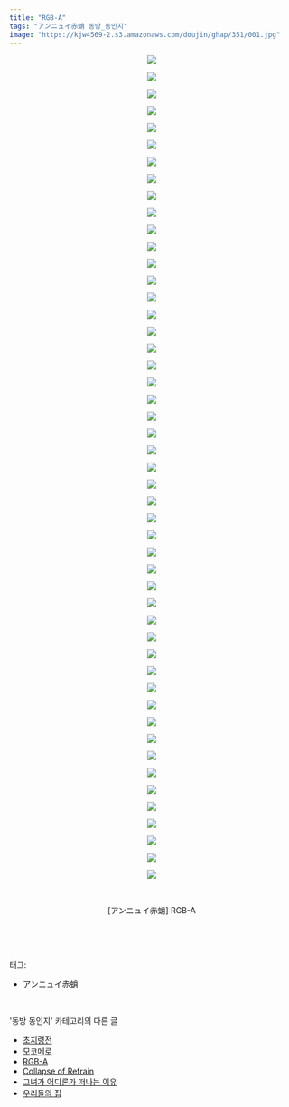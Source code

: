 ```yaml
---
title: "RGB-A"
tags: "アンニュイ赤蛸 동방_동인지"
image: "https://kjw4569-2.s3.amazonaws.com/doujin/ghap/351/001.jpg"
---
```

<div class="article">
<p style="text-align: center; clear: none; float: none;"><img src="{{ site.imgserver9 }}/ghap/351/001.jpg"/></p>
<p style="text-align: center; clear: none; float: none;"><img src="{{ site.imgserver9 }}/ghap/351/002.jpg"/></p>
<p style="text-align: center; clear: none; float: none;"><img src="{{ site.imgserver9 }}/ghap/351/003.jpg"/></p>
<p style="text-align: center; clear: none; float: none;"><img src="{{ site.imgserver9 }}/ghap/351/004.jpg"/></p>
<p style="text-align: center; clear: none; float: none;"><img src="{{ site.imgserver9 }}/ghap/351/005.jpg"/></p>
<p style="text-align: center; clear: none; float: none;"><img src="{{ site.imgserver9 }}/ghap/351/006.jpg"/></p>
<p style="text-align: center; clear: none; float: none;"><img src="{{ site.imgserver9 }}/ghap/351/007.jpg"/></p>
<p style="text-align: center; clear: none; float: none;"><img src="{{ site.imgserver9 }}/ghap/351/008.jpg"/></p>
<p style="text-align: center; clear: none; float: none;"><img src="{{ site.imgserver9 }}/ghap/351/009.jpg"/></p>
<p style="text-align: center; clear: none; float: none;"><img src="{{ site.imgserver9 }}/ghap/351/010.jpg"/></p>
<p style="text-align: center; clear: none; float: none;"><img src="{{ site.imgserver9 }}/ghap/351/011.jpg"/></p>
<p style="text-align: center; clear: none; float: none;"><img src="{{ site.imgserver9 }}/ghap/351/012.jpg"/></p>
<p style="text-align: center; clear: none; float: none;"><img src="{{ site.imgserver9 }}/ghap/351/013.jpg"/></p>
<p style="text-align: center; clear: none; float: none;"><img src="{{ site.imgserver9 }}/ghap/351/014.jpg"/></p>
<p style="text-align: center; clear: none; float: none;"><img src="{{ site.imgserver9 }}/ghap/351/015.jpg"/></p>
<p style="text-align: center; clear: none; float: none;"><img src="{{ site.imgserver9 }}/ghap/351/016.jpg"/></p>
<p style="text-align: center; clear: none; float: none;"><img src="{{ site.imgserver9 }}/ghap/351/017.jpg"/></p>
<p style="text-align: center; clear: none; float: none;"><img src="{{ site.imgserver9 }}/ghap/351/018.jpg"/></p>
<p style="text-align: center; clear: none; float: none;"><img src="{{ site.imgserver9 }}/ghap/351/019.jpg"/></p>
<p style="text-align: center; clear: none; float: none;"><img src="{{ site.imgserver9 }}/ghap/351/020.jpg"/></p>
<p style="text-align: center; clear: none; float: none;"><img src="{{ site.imgserver9 }}/ghap/351/021.jpg"/></p>
<p style="text-align: center; clear: none; float: none;"><img src="{{ site.imgserver9 }}/ghap/351/022.jpg"/></p>
<p style="text-align: center; clear: none; float: none;"><img src="{{ site.imgserver9 }}/ghap/351/023.jpg"/></p>
<p style="text-align: center; clear: none; float: none;"><img src="{{ site.imgserver9 }}/ghap/351/024.jpg"/></p>
<p style="text-align: center; clear: none; float: none;"><img src="{{ site.imgserver9 }}/ghap/351/025.jpg"/></p>
<p style="text-align: center; clear: none; float: none;"><img src="{{ site.imgserver9 }}/ghap/351/026.jpg"/></p>
<p style="text-align: center; clear: none; float: none;"><img src="{{ site.imgserver9 }}/ghap/351/027.jpg"/></p>
<p style="text-align: center; clear: none; float: none;"><img src="{{ site.imgserver9 }}/ghap/351/028.jpg"/></p>
<p style="text-align: center; clear: none; float: none;"><img src="{{ site.imgserver9 }}/ghap/351/029.jpg"/></p>
<p style="text-align: center; clear: none; float: none;"><img src="{{ site.imgserver9 }}/ghap/351/030.jpg"/></p>
<p style="text-align: center; clear: none; float: none;"><img src="{{ site.imgserver9 }}/ghap/351/031.jpg"/></p>
<p style="text-align: center; clear: none; float: none;"><img src="{{ site.imgserver9 }}/ghap/351/032.jpg"/></p>
<p style="text-align: center; clear: none; float: none;"><img src="{{ site.imgserver9 }}/ghap/351/033.jpg"/></p>
<p style="text-align: center; clear: none; float: none;"><img src="{{ site.imgserver9 }}/ghap/351/034.jpg"/></p>
<p style="text-align: center; clear: none; float: none;"><img src="{{ site.imgserver9 }}/ghap/351/035.jpg"/></p>
<p style="text-align: center; clear: none; float: none;"><img src="{{ site.imgserver9 }}/ghap/351/036.jpg"/></p>
<p style="text-align: center; clear: none; float: none;"><img src="{{ site.imgserver9 }}/ghap/351/037.jpg"/></p>
<p style="text-align: center; clear: none; float: none;"><img src="{{ site.imgserver9 }}/ghap/351/038.jpg"/></p>
<p style="text-align: center; clear: none; float: none;"><img src="{{ site.imgserver9 }}/ghap/351/039.jpg"/></p>
<p style="text-align: center; clear: none; float: none;"><img src="{{ site.imgserver9 }}/ghap/351/040.jpg"/></p>
<p style="text-align: center; clear: none; float: none;"><img src="{{ site.imgserver9 }}/ghap/351/041.jpg"/></p>
<p style="text-align: center; clear: none; float: none;"><img src="{{ site.imgserver9 }}/ghap/351/042.jpg"/></p>
<p style="text-align: center; clear: none; float: none;"><img src="{{ site.imgserver9 }}/ghap/351/043.jpg"/></p>
<p style="text-align: center; clear: none; float: none;"><img src="{{ site.imgserver9 }}/ghap/351/044.jpg"/></p>
<p style="text-align: center; clear: none; float: none;"><img src="{{ site.imgserver9 }}/ghap/351/045.jpg"/></p>
<p style="text-align: center; clear: none; float: none;"><img src="{{ site.imgserver9 }}/ghap/351/046.jpg"/></p>
<p style="text-align: center; clear: none; float: none;"><img src="{{ site.imgserver9 }}/ghap/351/047.jpg"/></p>
<p style="text-align: center; clear: none; float: none;"><img src="{{ site.imgserver9 }}/ghap/351/048.jpg"/></p>
<p style="text-align: center; clear: none; float: none;"><img src="{{ site.imgserver9 }}/ghap/351/049.jpg"/></p>
<p style="text-align: center; clear: none; float: none;"><br/></p>
<p style="text-align: center; clear: none; float: none;">[アンニュイ赤蛸] RGB-A</p>
<p><br/></p>
</div><br/>
<div class="tagTrail">
<p>태그: </p>
<ul>
<li>アンニュイ赤蛸</li>
</ul>
</div><br/>
<div class="another">
<p>'동방 동인지' 카테고리의 다른 글</p>
<ul>
<li><a href="/ghap_354">초지령전</a></li>
<li><a href="/ghap_353">모코메로</a></li>
<li><a href="/ghap_351">RGB-A</a></li>
<li><a href="/ghap_350">Collapse of Refrain</a></li>
<li><a href="/ghap_349">그녀가 어디론가 떠나는 이유</a></li>
<li><a href="/ghap_347">우리들의 집</a></li>
</ul>
</div><br/>
<div class="cb_module cb_fluid">
<div class="cb_wrt cb_profile">
</div><!-- commentList close -->
</div><br/>
